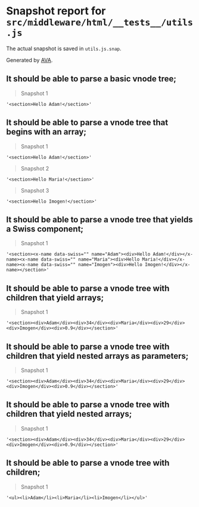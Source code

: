# Snapshot report for `src/middleware/html/__tests__/utils.js`

The actual snapshot is saved in `utils.js.snap`.

Generated by [AVA](https://avajs.dev).

## It should be able to parse a basic vnode tree;

> Snapshot 1

    '<section>Hello Adam!</section>'

## It should be able to parse a vnode tree that begins with an array;

> Snapshot 1

    '<section>Hello Adam!</section>'

> Snapshot 2

    '<section>Hello Maria!</section>'

> Snapshot 3

    '<section>Hello Imogen!</section>'

## It should be able to parse a vnode tree that yields a Swiss component;

> Snapshot 1

    '<section><x-name data-swiss="" name="Adam"><div>Hello Adam!</div></x-name><x-name data-swiss="" name="Maria"><div>Hello Maria!</div></x-name><x-name data-swiss="" name="Imogen"><div>Hello Imogen!</div></x-name></section>'

## It should be able to parse a vnode tree with children that yield arrays;

> Snapshot 1

    '<section><div>Adam</div><div>34</div><div>Maria</div><div>29</div><div>Imogen</div><div>0.9</div></section>'

## It should be able to parse a vnode tree with children that yield nested arrays as parameters;

> Snapshot 1

    '<section><div>Adam</div><div>34</div><div>Maria</div><div>29</div><div>Imogen</div><div>0.9</div></section>'

## It should be able to parse a vnode tree with children that yield nested arrays;

> Snapshot 1

    '<section><div>Adam</div><div>34</div><div>Maria</div><div>29</div><div>Imogen</div><div>0.9</div></section>'

## It should be able to parse a vnode tree with children;

> Snapshot 1

    '<ul><li>Adam</li><li>Maria</li><li>Imogen</li></ul>'
